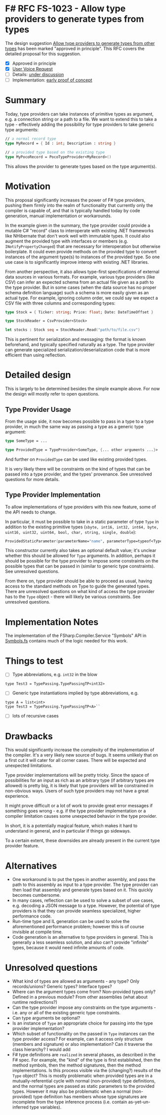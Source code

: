 # F# RFC FS-1023 - Allow type providers to generate types from types

The design suggestion [Allow type providers to generate types from other types](https://github.com/fsharp/fslang-suggestions/issues/212) has been marked "approved in principle".
This RFC covers the detailed proposal for this suggestion.

* [x] Approved in principle
* [x] [User Voice Request](https://github.com/fsharp/fslang-suggestions/issues/212)
* [ ] Details: [under discussion](https://github.com/fsharp/FSharpLangDesign/issues/125)
* [ ] Implementation: [early proof of concept](https://github.com/colinbull/visualfsharp/tree/rfc/fs-1023-type-providers)

# Summary
[summary]: #summary

Today, type providers can take instances of primitive types as argument, e.g. a connection string or a path to a file. We want to extend this to take a type - effectively adding the possibility for type providers to take generic type arguments:

```fsharp
// a normal record type
type MyRecord = { Id : int; Description : string }

// a provided type based on the existing type
type MyPocoRecord = PocoTypeProvider<MyRecord>()
```
This allows the provider to generate types based on the type argument(s).

# Motivation
[motivation]: #motivation

This proposal significantly increases the power of F# type providers, pushing them firmly into the realm of functionality that currently only the compiler is capable of, and that is typically handled today by code generation, manual implementation or workarounds.

In the example given in the summary, the type provider could provide a mutable C# "record" class to interoperate with existing .NET frameworks  like NHibernate that don't work well with immutable types. It could also augment the provided type with interfaces or members (e.g. `INotifyPropertyChanged`) that are necessary for interoperation but otherwise boilerplate. It could even provide methods on the provided type to convert instances of the argument type(s) to instances of the provided type. So one use case is to significantly improve interop with existing .NET libraries.

From another perspective, it also allows type-first specifications of external data sources in various formats. For example, various type providers (like CSV) can infer an expected schema from an actual file given as a path to the type provider. But in some cases (when the data source has no proper schema definition language) such a schema is more easily given as an actual type. For example, ignoring column order, we could say we expect a CSV file with three columns and corresponding types:

```fsharp
type Stock = { Ticker: string; Price: float; Date: DateTimeOffset }

type StockReader = CsvProvider<Stock>

let stocks : Stock seq = StockReader.Read("path/to/file.csv")
```
This is pertinent for serialization and messaging: the format is known beforehand, and typically specified naturally as a type. The type provider can generate specialized serialization/deserialization code that is more efficient than using reflection.

# Detailed design
[design]: #detailed-design

This is largely to be determined besides the simple example above. For now the design will mostly refer to open questions.

## Type Provider Usage

From the usage side, it now becomes possible to pass in a type to a type provider, in much the same way as passing a type as a generic type argument:

```fsharp
type SomeType = ...

type ProvidedType = TypeProvider<SomeType, {... other arguments ...}>
```
And further on `ProvidedType` can be used like existing provided types.

It is very likely there will be constraints on the kind of types that can be passed into a type provider, and the types' provenance. See unresolved questions for more details.

## Type Provider Implementation

To allow implementations of type providers with this new feature, some of the API needs to change.

In particular, it must be possible to take in a static parameter of type `Type` in addition to the existing primitive types (`sbyte, int16, int32, int64, byte, uint16, uint32, uint64, bool, char, string, single, double`):

```fsharp
ProvidedStaticParameter(parameterName="name", parameterType=typeof<Type>)
```

This constructor currently also takes an optional default value; it's unclear whether this should be allowed for `Type` arguments. In addition, perhaps it should be possible for the type provider to impose some constraints on the possible types that can be passed in (similar to generic type constraints). See unresolved questions.

From there on, type provider should be able to proceed as usual, having access to the standard methods on Type to guide the generated types. There are unresolved questions on what kind of access the type provider has to the `Type` object - there will likely be various constraints. See unresolved questions.

# Implementation Notes

The implementation of the FSharp.Compiler.Service "Symbols" API in [Symbols.fs](https://github.com/fsharp/FSharp.Compiler.Service/blob/master/src/fsharp/vs/Symbols.fs) contains much of the logic needed for this work.

# Things to test

* [ ] Type abbreviations, e.g. ``int32`` in the blow

```
type Test3 = TypePassing.TypePassingTP<int32>
```

* [ ] Generic type instantiations implied by type abbreviations, e.g. 

```
type A = list<int>
type Test3 = TypePassing.TypePassingTP<A>``
```

* [ ] lots of recursive cases

# Drawbacks
[drawbacks]: #drawbacks

This would significantly increase the complexity of the implementation of the compiler. It's a very likely new source of bugs. It seems unlikely that on a first cut it will cater for all corner cases. There will be expected and unexpected limitations.

Type provider implementations will be pretty tricky. Since the space of possibilities for an input as rich as an arbitrary type (if arbitrary types are allowed) is pretty big, it is likely that  type providers will be constrained in non-obvious ways. Users of such type providers may not have a great experience.

It might prove difficult or a lot of work to provide great error messages if something goes wrong - e.g. if the type provider implementation or a compiler limitation causes some unexpected behavior in the type provider.

In short, it is a potentially magical feature, which makes it hard to understand in general, and in particular if things go sideways.

To a certain extent, these downsides are already present in the current type provider feature.

# Alternatives
[alternatives]: #alternatives

* One workaround is to put the types in another assembly, and pass the path to this assembly as input to a type provider. The type provider can then load that assembly and generate types based on it. This quickly becomes cumbersome.
* In many cases, reflection can be used to solve a subset of use cases, e.g. decoding a JSON message to a type. However, the potential of type providers is that they can provide seamless specialized, higher performance code.
* Run-time type and IL generation can be used to solve the aforementioned performance problem; however this is of course invisible at compile time.
* Code generation is an alternative to type providers in general. This is generally a less seamless solution, and also can't provide "infinite" types, because it would need infinite amounts of code.

# Unresolved questions
[unresolved]: #unresolved-questions

* What kind of types are allowed as arguments - any type? Only records/unions? Generic types? Interface types?
* Where can the argument types come from? Non-provided types only? Defined in a previous module? From other assemblies (what about runtime redirections?)
* Can the type provider impose any constraints on the type arguments - i.e. any or all of the existing generic type constraints.
* Can type arguments be optional?
* Is an instance of `Type` an appropriate choice for passing into the type provider implementation?
* Which subset of functionality on the passed in `Type` instances can the type provider access? For example, can it access only structure (members and signature) or also implementation? Can it traverse the class hierarchy?
I would add 
* F# type definitions are ``realized`` in several phases, as described in the F# spec.  For example, the "kind" of the type is first established, then the method symbols, then the method signatures, then the method implementations.  Is this process visible via the (changing?) results of the ``Type`` object?  This is mostly problematic when provided types are in a mutually-referential cycle with normal (non-provided) type definitions, and the normal types are passed as static parameters to the provided types.  However it may also be problematic when a normal (non-provided) type definition has members whose type signatures are incomplete from the type inference process (i.e. contain as-yet-un-inferred type variables).


